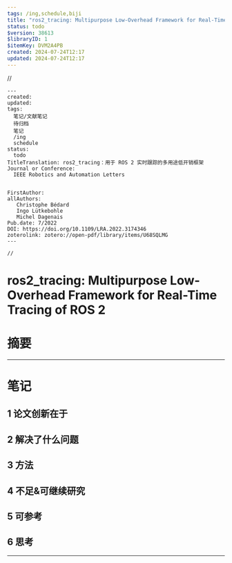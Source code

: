 ```yaml
---
tags: /ing,schedule,biji
title: "ros2_tracing: Multipurpose Low-Overhead Framework for Real-Time Tracing of ROS 2"
status: todo
$version: 38613
$libraryID: 1
$itemKey: DVM2A4PB
created: 2024-07-24T12:17
updated: 2024-07-24T12:17
---
```

//

    ---
    created:
    updated:
    tags:
      笔记/文献笔记
      待归档
      笔记
      /ing
      schedule
    status:
      todo
    TitleTranslation: ros2_tracing：用于 ROS 2 实时跟踪的多用途低开销框架
    Journal or Conference: 
      IEEE Robotics and Automation Letters 
       
      
    FirstAuthor: 
    allAuthors: 
       Christophe Bédard
       Ingo Lütkebohle
       Michel Dagenais
    Pub.date: 7/2022
    DOI: https://doi.org/10.1109/LRA.2022.3174346
    zoterolink: zotero://open-pdf/library/items/U68SQLMG
    ---

    //

# ros2\_tracing: Multipurpose Low-Overhead Framework for Real-Time Tracing of ROS 2

# 摘要

***

# 笔记

## 1 论文创新在于

## 2 解决了什么问题

## 3 方法

## 4 不足&可继续研究

## 5 可参考

## 6 思考

***
